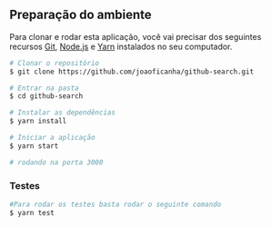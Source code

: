 ## Preparação do ambiente

Para clonar e rodar esta aplicação, você vai precisar dos seguintes recursos <a href="https://git-scm.com/" target="_blank">Git</a>, <a href="https://nodejs.org/en/" target="_blank">Node.js</a> e <a href="https://yarnpkg.com/" target="_blank">Yarn</a> instalados no seu computador.

```bash
# Clonar o repositório
$ git clone https://github.com/joaoficanha/github-search.git

# Entrar na pasta
$ cd github-search

# Instalar as dependências
$ yarn install

# Iniciar a aplicação
$ yarn start

# rodando na porta 3000
```

### Testes

```bash
#Para rodar os testes basta rodar o seguinte comando
$ yarn test
```
